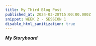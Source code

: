 ```yaml
---
title: My Third Blog Post
published_at: 2024-03-28T15:00:00.000Z
snippet: WEEK 2 - SESSION 1 
disable_html_sanitization: true 
---
```



_**My Storyboard**_




<!-- # This is h1

## This is h2

_underline_

**bold** -->
